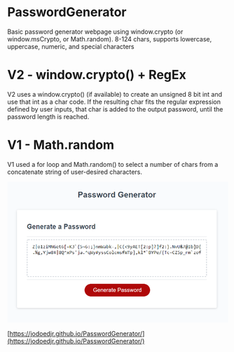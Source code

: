 # PasswordGenerator
Basic password generator webpage using window.crypto (or window.msCrypto, or Math.random). 8-124 chars, supports lowercase, uppercase, numeric, and special characters

# V2 - window.crypto() + RegEx
V2 uses a window.crypto() (if available) to create an unsigned 8 bit int and use that int as a char code. If the resulting char fits the regular expression defined by user inputs, that char is added to the output password, until the password length is reached.


# V1 - Math.random
V1 used a for loop and Math.random() to select a number of chars from a concatenate string of user-desired characters.


![Sample Password from Functioning Webpage](./Assets/WebpageCapture.PNG "Sample Password from Password Generator")

[https://jodoedjr.github.io/PasswordGenerator/](https://jodoedjr.github.io/PasswordGenerator/)
